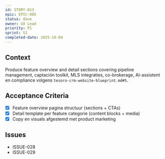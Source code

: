 ```yaml
---
id: STORY-013
epic: EPIC-005
status: done
owner: UX Lead
priority: P1
sprint: S1
completed-date: 2025-10-04
---
```


## Context
Produce feature overview and detail sections covering pipeline management, captación toolkit, MLS integraties, co-brokerage, AI-assistent en compliance volgens `tesoro-crm-website-blueprint.md#5`.

## Acceptance Criteria
- [x] Feature overview pagina structuur (sections + CTAs)
- [x] Detail template per feature categorie (content blocks + media)
- [x] Copy en visuals afgestemd met product marketing

## Issues
- ISSUE-028
- ISSUE-029
